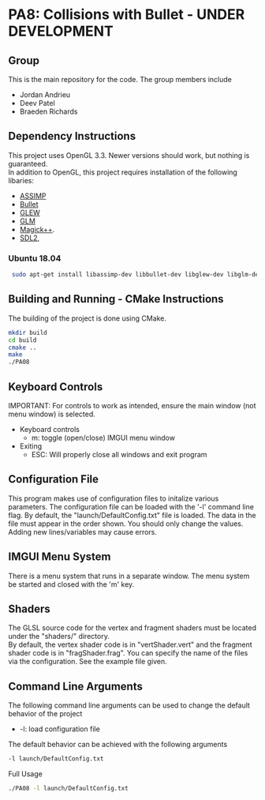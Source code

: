 # PA8: Collisions with Bullet - UNDER DEVELOPMENT

## Group
This is the main repository for the code. The group members include
  * Jordan Andrieu
  * Deev Patel
  * Braeden Richards

## Dependency Instructions
This project uses OpenGL 3.3. Newer versions should work, but nothing is guaranteed. <br> 
In addition to OpenGL, this project requires installation of the following libaries: 
 * [ASSIMP](https://github.com/assimp/assimp/wiki) 
 * [Bullet](https://github.com/bulletphysics/bullet3)
 * [GLEW](http://glew.sourceforge.net/)
 * [GLM](http://glm.g-truc.net/0.9.7/index.html)
 * [Magick++](http://www.imagemagick.org/Magick%2B%2B/).
 * [SDL2](https://wiki.libsdl.org/Tutorials), 

### Ubuntu 18.04
```bash
 sudo apt-get install libassimp-dev libbullet-dev libglew-dev libglm-dev libmagick++-dev libsdl2-dev 
```

## Building and Running - CMake Instructions
The building of the project is done using CMake.
```bash
mkdir build
cd build
cmake ..
make
./PA08
```

## Keyboard Controls
IMPORTANT: For controls to work as intended, ensure the main window (not menu window) is selected. <br>
* Keyboard controls
  * m: toggle (open/close) IMGUI menu window
* Exiting
  * ESC: Will properly close all windows and exit program

## Configuration File
This program makes use of configuration files to initalize various parameters. The configuration file can be loaded with the '-l' command line flag. By default, the "launch/DefaultConfig.txt" file is loaded. The data in the file must appear in the order shown. You should only change the values. Adding new lines/variables may cause errors.

## IMGUI Menu System
There is a menu system that runs in a separate window. The menu system be started and closed with the 'm' key. <br>

## Shaders
The GLSL source code for the vertex and fragment shaders must be located under the "shaders/" directory. <br>
By default, the vertex shader code is in "vertShader.vert" and the fragment shader code is in "fragShader.frag". You can specify the name of the files via the configuration. See the example file given.

## Command Line Arguments
The following command line arguments can be used to change the default behavior of the project
  * -l: load configuration file

The default behavior can be achieved with the following arguments
```bash
-l launch/DefaultConfig.txt
```

Full Usage
```bash
./PA08 -l launch/DefaultConfig.txt
```
